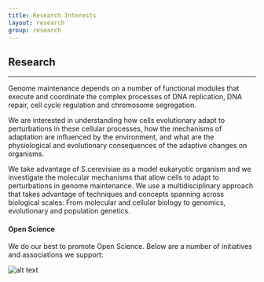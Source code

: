 ```yaml
---
title: Research Interests
layout: research
group: research
---
```


## Research
<hr>

Genome maintenance depends on a number of functional modules that execute and coordinate the complex processes of DNA replication, DNA repair, cell cycle regulation and chromosome segregation.

We are interested in understanding how cells evolutionary adapt to perturbations in these cellular processes, how the mechanisms of adaptation are influenced by the environment, and what are the physiological and evolutionary consequences of the adaptive changes on organisms.

We take advantage of S.cerevisiae as a model eukaryotic organism and we investigate the molecular mechanisms that allow cells to adapt to perturbations in genome maintenance. We use a multidisciplinary approach that takes advantage of techniques and concepts spanning across biological scales: From molecular and cellular biology to genomics, evolutionary and population genetics.

#### Open Science
We do our best to promote Open Science. Below are a number of initiatives and associations we support:

![alt text](https://fitzvero.github.io/static/img/biorxiv2.jpeg?raw=true)